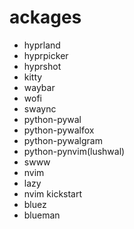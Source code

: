 # ackages
 - hyprland
 - hyprpicker
 - hyprshot
 - kitty
 - waybar
 - wofi
 - swaync
 - python-pywal
 - python-pywalfox
 - python-pywalgram
 - python-pynvim(lushwal)
 - swww
 - nvim
 - lazy
 - nvim kickstart
 - bluez
 - blueman

